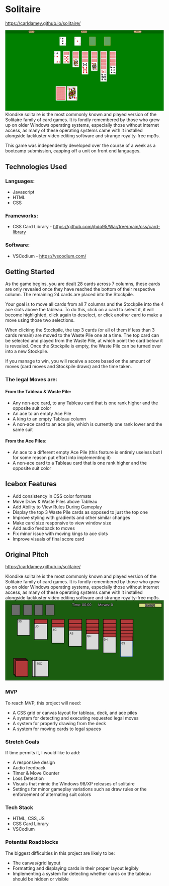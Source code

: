 # Solitaire
https://carldamey.github.io/solitaire/

![Solitaire Screenshot](/etc/Solitaire%20Screenshot.png)
Klondike solitaire is the most commonly known and played version of the Solitaire family of card games. It is fondly remembered by those who grew up on older Windows operating systems, especially those without internet access, as many of these operating systems came with it installed alongside lackluster video editing software and strange royalty-free mp3s.

This game was independently developed over the course of a week as a bootcamp submission, capping off a unit on front end languages.

## Technologies Used
### Languages: 
- Javascript
- HTML
- CSS
###  Frameworks: 
- CSS Card Library - https://github.com/jhdo95/War/tree/main/css/card-library
### Software:
- VSCodium - https://vscodium.com/


## Getting Started
As the game begins, you are dealt 28 cards across 7 columns, these cards are only revealed once they have reached the bottom of their respective column. The remaining 24 cards are placed into the Stockpile.

Your goal is to move all cards from all 7 columns and the Stockpile into the 4 ace slots above the tableau. To do this, click on a card to select it, it will become highlighted, click again to deselect, or click another card to make a move using those two selections.

When clicking the Stockpile, the top 3 cards (or all of them if less than 3 cards remain) are moved to the Waste Pile one at a time. The top card can be selected and played from the Waste Pile, at which point the card below it is revealed. Once the Stockpile is empty, the Waste Pile can be turned over into a new Stockpile.

If you manage to win, you will receive a score based on the amount of moves (card moves and Stockpile draws) and the time taken.

### The legal Moves are:

#### From the Tableau & Waste Pile:
- Any non-ace card, to any Tableau card that is one rank higher and the opposite suit color
- An ace to an empty Ace Pile
- A king to an empty Tableau column
- A non-ace card to an ace pile, which is currently one rank lower and the same suit

#### From the Ace Piles:
- An ace to a different empty Ace Pile (this feature is entirely useless but I for some reason put effort into implementing it)
- A non-ace card to a Tableau card that is one rank higher and the opposite suit color

## Icebox Features
- Add consistency in CSS color formats
- Move Draw & Waste Piles above Tableau
- Add Ability to View Rules During Gameplay
- Display the top 3 Waste Pile cards as opposed to just the top one
- Improve styling with gradients and other similar changes
- Make card size responsive to view window size
- Add audio feedback to moves
- Fix minor issue with moving kings to ace slots
- Improve visuals of final score card

## Original Pitch

https://carldamey.github.io/solitaire/

Klondike solitaire is the most commonly known and played version of the Solitaire family of card games. It is fondly remembered by those who grew up on older Windows operating systems, especially those without internet access, as many of these operating systems came with it installed alongside lackluster video editing software and strange royalty-free mp3s.
![Solitaire Wireframe](/etc/Solitaire%20Wireframe.png)

### MVP

To reach MVP, this project will need:

 - A CSS grid or canvas layout for tableau, deck, and ace piles
 - A system for detecting and executing requested legal moves
 - A system for properly drawing from the deck
 - A system for moving cards to legal spaces

### Stretch Goals

If time permits it, I would like to add:

 - A responsive design
 - Audio feedback
 - Timer & Move Counter
 - Loss Detection
 - Visuals that mimic the Windows 98/XP releases of solitaire
 - Settings for minor gameplay variations such as draw rules or the enforcement of alternating suit colors

### Tech Stack

 - HTML, CSS, JS
 - CSS Card Library
 - VSCodium


### Potential Roadblocks
The biggest difficulties in this project are likely to be:

 - The canvas/grid layout
 - Formatting and displaying cards in their proper layout legibly
 - Implementing a system for detecting whether cards on the tableau should be hidden or visible
